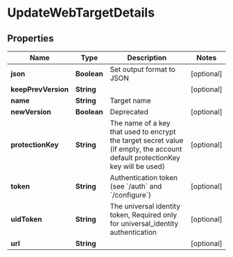 

# UpdateWebTargetDetails

## Properties

Name | Type | Description | Notes
------------ | ------------- | ------------- | -------------
**json** | **Boolean** | Set output format to JSON |  [optional]
**keepPrevVersion** | **String** |  |  [optional]
**name** | **String** | Target name | 
**newVersion** | **Boolean** | Deprecated |  [optional]
**protectionKey** | **String** | The name of a key that used to encrypt the target secret value (if empty, the account default protectionKey key will be used) |  [optional]
**token** | **String** | Authentication token (see &#x60;/auth&#x60; and &#x60;/configure&#x60;) |  [optional]
**uidToken** | **String** | The universal identity token, Required only for universal_identity authentication |  [optional]
**url** | **String** |  |  [optional]



